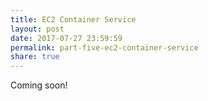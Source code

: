 ```yaml
---
title: EC2 Container Service
layout: post
date: 2017-07-27 23:59:59
permalink: part-five-ec2-container-service
share: true
---
```


Coming soon!

